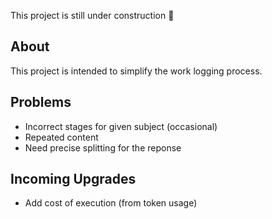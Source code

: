 This project is still under construction 🚧

## About

This project is intended to simplify the work logging process.

## Problems

-   Incorrect stages for given subject (occasional)
-   Repeated content
-   Need precise splitting for the reponse

## Incoming Upgrades

-   Add cost of execution (from token usage)
